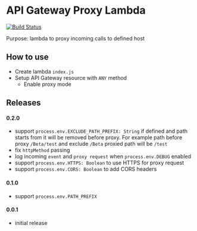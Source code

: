 # API Gateway Proxy Lambda

[![Build Status](https://travis-ci.org/terma/api-gateway-proxy-lambda.svg?branch=master)](https://travis-ci.org/terma/api-gateway-proxy-lambda)

Purpose: lambda to proxy incoming calls to defined host

## How to use

* Create lambda ```index.js```
* Setup API Gateway resource with ```ANY``` method
  * Enable proxy mode
  
## Releases

#### 0.2.0 
- support ```process.env.EXCLUDE_PATH_PREFIX: String``` if defined and path starts from it will be removed before proxy. For example path before proxy ```/Beta/test``` and exclude ```/Beta``` proxied path will be ```/test```
- fix ```httpMethod``` passing
- log incoming ```event``` and ```proxy request``` when ```process.env.DEBUG``` enabled
- support ```process.env.HTTPS: Boolean``` to use HTTPS for proxy request
- support ```process.env.CORS: Boolean``` to add CORS headers

#### 0.1.0 
- support ```process.env.PATH_PREFIX```

#### 0.0.1 
- initial release  
  